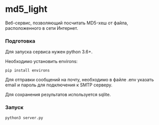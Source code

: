 # md5_light
Веб-сервис, позволяющий посчитать MD5-хеш от файла, расположенного в сети Интернет.

### Подготовка
Для запуска сервиса нужен python 3.6+.

Необходимо установить environs:

```
pip install environs
```

Для отправки сообщений на почту, необходимо в файле .env указать email и пароль для подключения к SMTP серверу.

Для сохранения результатов используется sqlite.

### Запуск

```
python3 server.py
```

